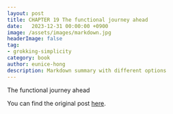 ```yaml
---
layout: post
title: CHAPTER 19 The functional journey ahead
date:   2023-12-31 00:00:00 +0900
image: /assets/images/markdown.jpg
headerImage: false
tag:
- grokking-simplicity
category: book
author: eunice-hong
description: Markdown summary with different options
---
```


The functional journey ahead

You can find the original post [here](https://livebook.manning.com/book/grokking-simplicity/chapter-19/).

